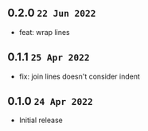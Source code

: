 ## 0.2.0 `22 Jun 2022`

- feat: wrap lines

## 0.1.1 `25 Apr 2022`

- fix: join lines doesn't consider indent

## 0.1.0 `24 Apr 2022`

- Initial release